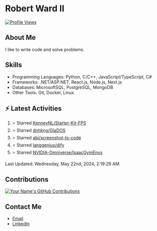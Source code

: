 
# Robert Ward II

[![Profile Views](https://komarev.com/ghpvc/?username=Robert-W-Ward)](https://github.com/Robert-W-Ward)

## About Me
I like to write code and solve problems.

## Skills
- Programming Languages: Python, C/C++, JavaScript/TypeScript, C#
- Frameworks: .NET/ASP.NET, React.js, Node.js, Next.js
- Databases: MicrosoftSQL, PostgreSQL, MongoDB
- Other Tools: Git, Docker, Linux

## :zap: Latest Activities
<!--RECENT_ACTIVITY:start-->
1. ⭐ Starred [KenneyNL/Starter-Kit-FPS](https://github.com/KenneyNL/Starter-Kit-FPS)
2. ⭐ Starred [dnhkng/GlaDOS](https://github.com/dnhkng/GlaDOS)
3. ⭐ Starred [abi/screenshot-to-code](https://github.com/abi/screenshot-to-code)
4. ⭐ Starred [langgenius/dify](https://github.com/langgenius/dify)
5. ⭐ Starred [NVIDIA-Omniverse/IsaacGymEnvs](https://github.com/NVIDIA-Omniverse/IsaacGymEnvs)
<!--RECENT_ACTIVITY:end-->

<!--RECENT_ACTIVITY:last_update-->
Last Updated: Wednesday, May 22nd, 2024, 2:19:29 AM
<!--RECENT_ACTIVITY:last_update_end-->

<!--END_SECTIN:activity-->
## Contributions
[![Your Name's GitHub Contributions](https://github-readme-streak-stats.herokuapp.com/?user=Robert-W-Ward&theme=radical)](https://github.com/your-username)

## Contact Me
- [Email](mailto:robertwesleyward2019@gmail.com)
- [LinkedIn](https://linkedin.com/in/https://www.linkedin.com/in/robert-ward-ii/)
